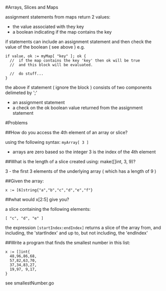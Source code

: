 #Arrays, Slices and Maps

assignment statements from maps return 2 values:
  - the value associated with they key
  - a boolean indicating if the map contains the key

if statements can include an assignment statement and then check the value of the boolean ( see above ) e.g. 

```
if value, ok := myMap[ "key" ]; ok {
  //  if the map contains the key 'key' then ok will be true
  //  and this block will be evaluated. 

  //  do stuff...
}
```

the above if statement ( ignore the block ) consists of two components delimeted by ';'
  - an assignment statement
  - a check on the ok boolean value returned from the assignment statement

#Problems

##How do you access the 4th element of an array or slice?

using the following syntax: `myArray[ 3 ]`
  - arrays are zero based so the integer 3 is the index of the 4th element

##What is the length of a slice created using: make([]int, 3, 9)?

3 - the first 3 elements of the underlying array ( which has a length of 9 )

##Given the array:

```
x := [6]string{"a","b","c","d","e","f"}
```

##what would x[2:5] give you?

a slice containing the following elements:

```
[ "c", "d", "e" ]
```

the expression `[startIndex:endIndex]` returns a slice of the array from, and including, the 'startIndex' and up to, but not including, the 'endIndex'

##Write a program that finds the smallest number in this list:

```
x := []int{
  48,96,86,68,
  57,82,63,70,
  37,34,83,27,
  19,97, 9,17,
}
```

see smallestNumber.go
